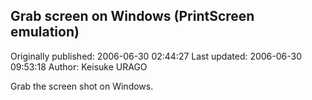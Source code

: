 ## Grab screen on Windows (PrintScreen emulation) 
Originally published: 2006-06-30 02:44:27 
Last updated: 2006-06-30 09:53:18 
Author: Keisuke URAGO 
 
Grab the screen shot on Windows.